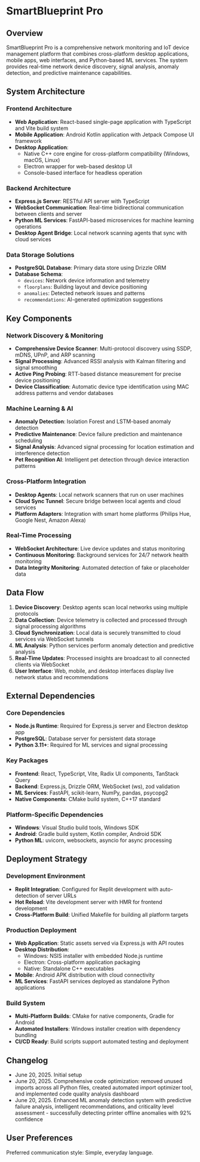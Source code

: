 # SmartBlueprint Pro

## Overview

SmartBlueprint Pro is a comprehensive network monitoring and IoT device management platform that combines cross-platform desktop applications, mobile apps, web interfaces, and Python-based ML services. The system provides real-time network device discovery, signal analysis, anomaly detection, and predictive maintenance capabilities.

## System Architecture

### Frontend Architecture
- **Web Application**: React-based single-page application with TypeScript and Vite build system
- **Mobile Application**: Android Kotlin application with Jetpack Compose UI framework
- **Desktop Application**: 
  - Native C++ core engine for cross-platform compatibility (Windows, macOS, Linux)
  - Electron wrapper for web-based desktop UI
  - Console-based interface for headless operation

### Backend Architecture
- **Express.js Server**: RESTful API server with TypeScript
- **WebSocket Communication**: Real-time bidirectional communication between clients and server
- **Python ML Services**: FastAPI-based microservices for machine learning operations
- **Desktop Agent Bridge**: Local network scanning agents that sync with cloud services

### Data Storage Solutions
- **PostgreSQL Database**: Primary data store using Drizzle ORM
- **Database Schema**:
  - `devices`: Network device information and telemetry
  - `floorplans`: Building layout and device positioning
  - `anomalies`: Detected network issues and patterns
  - `recommendations`: AI-generated optimization suggestions

## Key Components

### Network Discovery & Monitoring
- **Comprehensive Device Scanner**: Multi-protocol discovery using SSDP, mDNS, UPnP, and ARP scanning
- **Signal Processing**: Advanced RSSI analysis with Kalman filtering and signal smoothing
- **Active Ping Probing**: RTT-based distance measurement for precise device positioning
- **Device Classification**: Automatic device type identification using MAC address patterns and vendor databases

### Machine Learning & AI
- **Anomaly Detection**: Isolation Forest and LSTM-based anomaly detection
- **Predictive Maintenance**: Device failure prediction and maintenance scheduling
- **Signal Analysis**: Advanced signal processing for location estimation and interference detection
- **Pet Recognition AI**: Intelligent pet detection through device interaction patterns

### Cross-Platform Integration
- **Desktop Agents**: Local network scanners that run on user machines
- **Cloud Sync Tunnel**: Secure bridge between local agents and cloud services
- **Platform Adapters**: Integration with smart home platforms (Philips Hue, Google Nest, Amazon Alexa)

### Real-Time Processing
- **WebSocket Architecture**: Live device updates and status monitoring
- **Continuous Monitoring**: Background services for 24/7 network health monitoring
- **Data Integrity Monitoring**: Automated detection of fake or placeholder data

## Data Flow

1. **Device Discovery**: Desktop agents scan local networks using multiple protocols
2. **Data Collection**: Device telemetry is collected and processed through signal processing algorithms
3. **Cloud Synchronization**: Local data is securely transmitted to cloud services via WebSocket tunnels
4. **ML Analysis**: Python services perform anomaly detection and predictive analysis
5. **Real-Time Updates**: Processed insights are broadcast to all connected clients via WebSocket
6. **User Interface**: Web, mobile, and desktop interfaces display live network status and recommendations

## External Dependencies

### Core Dependencies
- **Node.js Runtime**: Required for Express.js server and Electron desktop app
- **PostgreSQL**: Database server for persistent data storage
- **Python 3.11+**: Required for ML services and signal processing

### Key Packages
- **Frontend**: React, TypeScript, Vite, Radix UI components, TanStack Query
- **Backend**: Express.js, Drizzle ORM, WebSocket (ws), zod validation
- **ML Services**: FastAPI, scikit-learn, NumPy, pandas, psycopg2
- **Native Components**: CMake build system, C++17 standard

### Platform-Specific Dependencies
- **Windows**: Visual Studio build tools, Windows SDK
- **Android**: Gradle build system, Kotlin compiler, Android SDK
- **Python ML**: uvicorn, websockets, asyncio for async processing

## Deployment Strategy

### Development Environment
- **Replit Integration**: Configured for Replit development with auto-detection of server URLs
- **Hot Reload**: Vite development server with HMR for frontend development
- **Cross-Platform Build**: Unified Makefile for building all platform targets

### Production Deployment
- **Web Application**: Static assets served via Express.js with API routes
- **Desktop Distribution**: 
  - Windows: NSIS installer with embedded Node.js runtime
  - Electron: Cross-platform application packaging
  - Native: Standalone C++ executables
- **Mobile**: Android APK distribution with cloud connectivity
- **ML Services**: FastAPI services deployed as standalone Python applications

### Build System
- **Multi-Platform Builds**: CMake for native components, Gradle for Android
- **Automated Installers**: Windows installer creation with dependency bundling
- **CI/CD Ready**: Build scripts support automated testing and deployment

## Changelog

- June 20, 2025. Initial setup
- June 20, 2025. Comprehensive code optimization: removed unused imports across all Python files, created automated import optimizer tool, and implemented code quality analysis dashboard
- June 20, 2025. Enhanced ML anomaly detection system with predictive failure analysis, intelligent recommendations, and criticality level assessment - successfully detecting printer offline anomalies with 92% confidence

## User Preferences

Preferred communication style: Simple, everyday language.